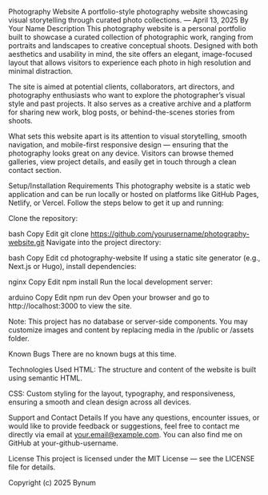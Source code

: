 Photography Website
A portfolio-style photography website showcasing visual storytelling through curated photo collections. — April 13, 2025
By Your Name
Description
This photography website is a personal portfolio built to showcase a curated collection of photographic work, ranging from portraits and landscapes to creative conceptual shoots. Designed with both aesthetics and usability in mind, the site offers an elegant, image-focused layout that allows visitors to experience each photo in high resolution and minimal distraction.

The site is aimed at potential clients, collaborators, art directors, and photography enthusiasts who want to explore the photographer’s visual style and past projects. It also serves as a creative archive and a platform for sharing new work, blog posts, or behind-the-scenes stories from shoots.

What sets this website apart is its attention to visual storytelling, smooth navigation, and mobile-first responsive design — ensuring that the photography looks great on any device. Visitors can browse themed galleries, view project details, and easily get in touch through a clean contact section.

Setup/Installation Requirements
This photography website is a static web application and can be run locally or hosted on platforms like GitHub Pages, Netlify, or Vercel. Follow the steps below to get it up and running:

Clone the repository:

bash
Copy
Edit
git clone https://github.com/yourusername/photography-website.git
Navigate into the project directory:

bash
Copy
Edit
cd photography-website
If using a static site generator (e.g., Next.js or Hugo), install dependencies:

nginx
Copy
Edit
npm install
Run the local development server:

arduino
Copy
Edit
npm run dev
Open your browser and go to http://localhost:3000 to view the site.

Note: This project has no database or server-side components. You may customize images and content by replacing media in the /public or /assets folder.

Known Bugs
There are no known bugs at this time.

Technologies Used
HTML: The structure and content of the website is built using semantic HTML.

CSS: Custom styling for the layout, typography, and responsiveness, ensuring a smooth and clean design across all devices.

Support and Contact Details
If you have any questions, encounter issues, or would like to provide feedback or suggestions, feel free to contact me directly via email at your.email@example.com. You can also find me on GitHub at your-github-username.

License
This project is licensed under the MIT License — see the LICENSE file for details.

Copyright (c) 2025 Bynum